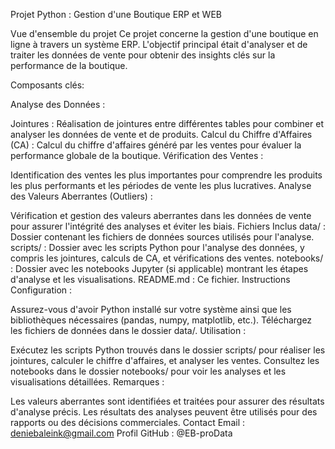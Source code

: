 Projet Python : Gestion d'une Boutique ERP et WEB

Vue d'ensemble du projet
Ce projet concerne la gestion d'une boutique en ligne à travers un système ERP. L'objectif principal était d'analyser et de traiter les données de vente pour obtenir des insights clés sur la performance de la boutique.

Composants clés:

Analyse des Données :

Jointures : Réalisation de jointures entre différentes tables pour combiner et analyser les données de vente et de produits.
Calcul du Chiffre d'Affaires (CA) : Calcul du chiffre d'affaires généré par les ventes pour évaluer la performance globale de la boutique.
Vérification des Ventes :

Identification des ventes les plus importantes pour comprendre les produits les plus performants et les périodes de vente les plus lucratives.
Analyse des Valeurs Aberrantes (Outliers) :

Vérification et gestion des valeurs aberrantes dans les données de vente pour assurer l'intégrité des analyses et éviter les biais.
Fichiers Inclus
data/ : Dossier contenant les fichiers de données sources utilisés pour l'analyse.
scripts/ : Dossier avec les scripts Python pour l'analyse des données, y compris les jointures, calculs de CA, et vérifications des ventes.
notebooks/ : Dossier avec les notebooks Jupyter (si applicable) montrant les étapes d'analyse et les visualisations.
README.md : Ce fichier.
Instructions
Configuration :

Assurez-vous d'avoir Python installé sur votre système ainsi que les bibliothèques nécessaires (pandas, numpy, matplotlib, etc.).
Téléchargez les fichiers de données dans le dossier data/.
Utilisation :

Exécutez les scripts Python trouvés dans le dossier scripts/ pour réaliser les jointures, calculer le chiffre d'affaires, et analyser les ventes.
Consultez les notebooks dans le dossier notebooks/ pour voir les analyses et les visualisations détaillées.
Remarques :

Les valeurs aberrantes sont identifiées et traitées pour assurer des résultats d'analyse précis.
Les résultats des analyses peuvent être utilisés pour des rapports ou des décisions commerciales.
Contact
Email : deniebaleink@gmail.com
Profil GitHub : @EB-proData
